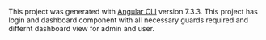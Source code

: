 This project was generated with [Angular CLI](https://github.com/angular/angular-cli) version 7.3.3.
This project has login and dashboard component with all necessary guards required and differnt dashboard view for admin and user.


